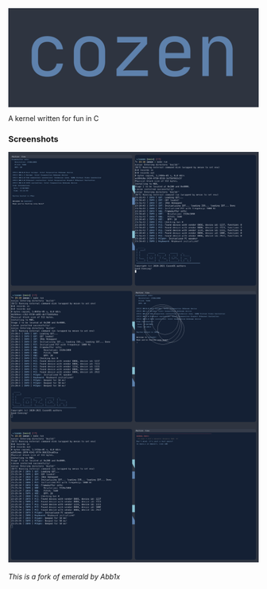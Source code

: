 <img src="assets/cozenlogo.png" align="center">
<p> A kernel written for fun in C </p>

### Screenshots

<img src="assets/screenshots/main.png" align="center">
<img src="assets/screenshots/drw.png" align="center">
<img src="assets/screenshots/panictest.png" align="center">

###### This is a fork of emerald by Abb1x

